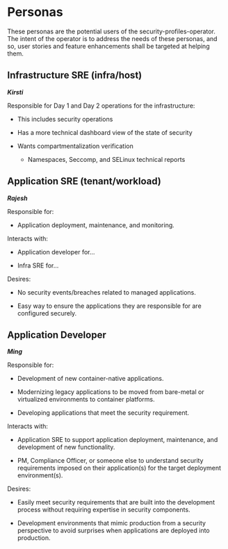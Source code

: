 # Personas

These personas are the potential users of the security-profiles-operator.
The intent of the operator is to address the needs of these personas, and so,
user stories and feature enhancements shall be targeted at helping them.

## Infrastructure SRE  (infra/host)

**_Kirsti_**

Responsible for Day 1 and Day 2 operations for the infrastructure:

* This includes security operations

* Has a more technical dashboard view of the state of security

* Wants compartmentalization verification

  - Namespaces, Seccomp, and SELinux technical reports

## Application SRE  (tenant/workload)

**_Rajesh_**

Responsible for:

* Application deployment, maintenance, and monitoring.

Interacts with:

* Application developer for...

* Infra SRE for... 

Desires:

* No security events/breaches related to managed applications.

* Easy way to ensure the applications they are responsible for are configured securely.

## Application Developer

**_Ming_**

Responsible for:

* Development of new container-native applications.

* Modernizing legacy applications to be moved from bare-metal or virtualized environments to container platforms.

* Developing applications that meet the security requirement.

Interacts with:

* Application SRE to support application deployment, maintenance, and development of new functionality.

* PM, Compliance Officer, or someone else to understand security requirements imposed on their application(s) for the target deployment environment(s).

Desires:

* Easily meet security requirements that are built into the development process without requiring expertise in security components.

* Development environments that mimic production from a security perspective to avoid surprises when applications are deployed into production.

